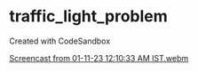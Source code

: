 # traffic_light_problem
Created with CodeSandbox

[Screencast from 01-11-23 12:10:33 AM IST.webm](https://github.com/iamsuryasonar/traffic_light_problem/assets/79869026/286175af-a4f9-4dec-9dc2-26db555ff189)
